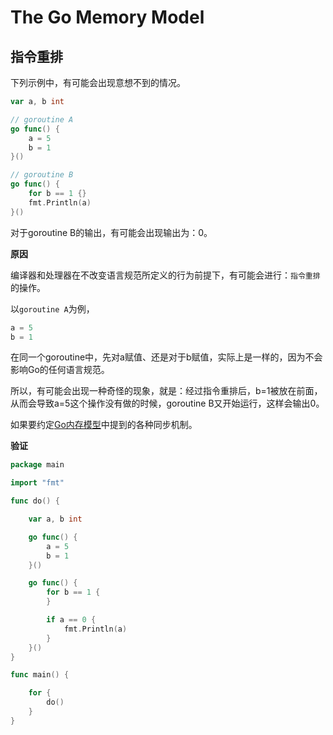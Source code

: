 # The Go Memory Model

## 指令重排

下列示例中，有可能会出现意想不到的情况。

```go
var a, b int

// goroutine A
go func() {
    a = 5
    b = 1
}()

// goroutine B
go func() {
    for b == 1 {}
    fmt.Println(a)
}()
```

对于goroutine B的输出，有可能会出现输出为：0。

**原因**

编译器和处理器在不改变语言规范所定义的行为前提下，有可能会进行：`指令重排`的操作。

以`goroutine A`为例，

```go
a = 5
b = 1
```

在同一个goroutine中，先对a赋值、还是对于b赋值，实际上是一样的，因为不会影响Go的任何语言规范。

所以，有可能会出现一种奇怪的现象，就是：经过指令重排后，b=1被放在前面，从而会导致a=5这个操作没有做的时候，goroutine B又开始运行，这样会输出0。

如果要约定[Go内存模型](https://go.dev/ref/mem)中提到的各种同步机制。


**验证**

```go
package main

import "fmt"

func do() {

	var a, b int

	go func() {
		a = 5
		b = 1
	}()

	go func() {
		for b == 1 {
		}

		if a == 0 {
			fmt.Println(a)
		}
	}()
}

func main() {

	for {
		do()
	}
}
```


